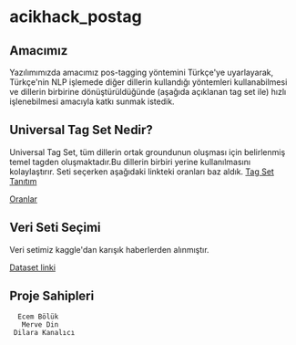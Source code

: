 # acikhack_postag
## Amacımız
 Yazılımımızda amacımız pos-tagging yöntemini Türkçe'ye uyarlayarak, Türkçe'nin NLP işlemede diğer dillerin kullandığı yöntemleri 
kullanabilmesi ve dillerin birbirine dönüştürüldüğünde (aşağıda açıklanan tag set ile) hızlı işlenebilmesi amacıyla
katkı sunmak istedik. 
## Universal Tag Set Nedir? 
Universal Tag Set, tüm dillerin ortak groundunun oluşması için belirlenmiş temel tagden oluşmaktadır.Bu dillerin birbiri yerine kullanılmasını 
kolaylaştırır.
Seti seçerken aşağıdaki linkteki oranları baz aldık.
[Tag Set Tanıtım](https://universaldependencies.org/treebanks/tr_imst/index.html)

[Oranlar](https://arxiv.org/pdf/1104.2086.pdf)

## Veri Seti Seçimi
Veri setimiz kaggle'dan karışık haberlerden alınmıştır. 

[Dataset linki](https://www.kaggle.com/savasy/ttc4900/data)


## Proje Sahipleri

                               
      Ecem Bölük
       Merve Din
     Dilara Kanalıcı

